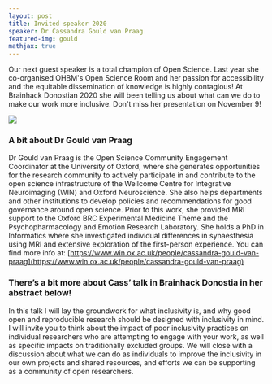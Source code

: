 ```yaml
---
layout: post
title: Invited speaker 2020
speaker: Dr Cassandra Gould van Praag
featured-img: gould
mathjax: true
---
```


Our next guest speaker is a total champion of Open Science. Last year she co-organised OHBM's Open Science Room and her passion for accessibility and the equitable dissemination of knowledge is highly contagious! At Brainhack Donostian 2020 she will been telling us about what can we do to make our work more inclusive. Don't miss her presentation on November 9!


![](https://brainhack-donostia.github.io/assets/img/posts/gould.jpg)

### A bit about Dr Gould van Praag

Dr Gould van Praag is the Open Science Community Engagement Coordinator at the University of Oxford, where she generates opportunities for the research community to actively participate in and contribute to the open science infrastructure of the Wellcome Centre for Integrative Neuroimaging (WIN) and Oxford Neuroscience. She also helps departments and other institutions to develop policies and recommendations for good governance around open science. Prior to this work, she provided MRI support to the Oxford BRC Experimental Medicine Theme and the Psychopharmacology and Emotion Research Laboratory. She holds a PhD in Informatics where she investigated individual differences in synaesthesia using MRI and extensive exploration of the first-person experience. You can find more info at: [https://www.win.ox.ac.uk/people/cassandra-gould-van-praag](https://www.win.ox.ac.uk/people/cassandra-gould-van-praag)


### There’s a bit more about Cass’ talk in Brainhack Donostia in her abstract below!

In this talk I will lay the groundwork for what inclusivity is, and why good open and reproducible research should be designed with inclusivity in mind. I will invite you to think about the impact of poor inclusivity practices on individual researchers who are attempting to engage with your work, as well as specific impacts on traditionally excluded groups. We will close with a discussion about what we can do as individuals to improve the inclusivity in our own projects and shared resources, and efforts we can be supporting as a community of open researchers.

